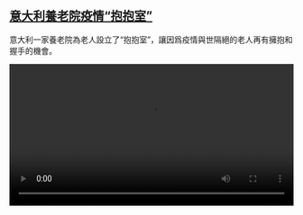 <!--1605430543000-->
[意大利養老院疫情“抱抱室”](https://www.dw.com/zh/%E6%84%8F%E5%A4%A7%E5%88%A9%E9%A4%8A%E8%80%81%E9%99%A2%E7%96%AB%E6%83%85%E2%80%9C%E6%8A%B1%E6%8A%B1%E5%AE%A4%E2%80%9D/a-55590986)
------

<p>意大利一家養老院為老人設立了“抱抱室”，讓因爲疫情與世隔絕的老人再有擁抱和握手的機會。</small></p><video src="https://tvdownloaddw-a.akamaihd.net/dwtv_video/flv/vdt_zh/2020/bchi201113_001_a572fitaly-hug-room_sd_sor.mp4" controls style="width:100%"></video>
